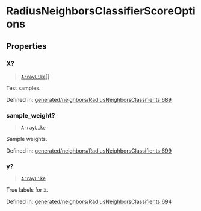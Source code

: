 # RadiusNeighborsClassifierScoreOptions

## Properties

### X?

> [`ArrayLike`](../types/ArrayLike.md)[]

Test samples.

Defined in:  [generated/neighbors/RadiusNeighborsClassifier.ts:689](https://github.com/transitive-bullshit/scikit-learn-ts/blob/92ab806/packages/sklearn/src/generated/neighbors/RadiusNeighborsClassifier.ts#L689)

### sample\_weight?

> [`ArrayLike`](../types/ArrayLike.md)

Sample weights.

Defined in:  [generated/neighbors/RadiusNeighborsClassifier.ts:699](https://github.com/transitive-bullshit/scikit-learn-ts/blob/92ab806/packages/sklearn/src/generated/neighbors/RadiusNeighborsClassifier.ts#L699)

### y?

> [`ArrayLike`](../types/ArrayLike.md)

True labels for `X`.

Defined in:  [generated/neighbors/RadiusNeighborsClassifier.ts:694](https://github.com/transitive-bullshit/scikit-learn-ts/blob/92ab806/packages/sklearn/src/generated/neighbors/RadiusNeighborsClassifier.ts#L694)

